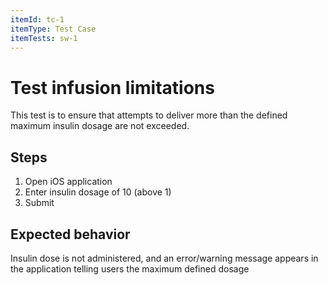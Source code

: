 ```yaml
---
itemId: tc-1
itemType: Test Case
itemTests: sw-1
---
```


# Test infusion limitations

This test is to ensure that attempts to deliver more than the defined maximum insulin dosage are not exceeded.

## Steps

1. Open iOS application
2. Enter insulin dosage of 10 (above 1)
3. Submit

## Expected behavior

Insulin dose is not administered, and an error/warning message appears in the application telling users the maximum defined dosage
